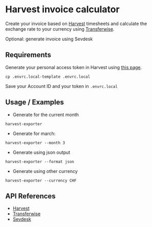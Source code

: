 # Harvest invoice calculator

Create your invoice based on [Harvest](https://numtide.harvestapp.com) timesheets
and calculate the exchange rate to your currency using [Transferwise](https://transferwise.com).

Optional: generate invoice using Sevdesk

## Requirements

Generate your personal access token in Harvest using [this page](https://id.getharvest.com/oauth2/access_tokens/new).

```shell
cp .envrc.local-template .envrc.local
```

Save your Account ID and your token in `.envrc.local`

## Usage / Examples

* Generate for the current month

```shell
harvest-exporter
```

* Generate for march:

```shell
harvest-exporter --month 3
```

* Generate using json output

```shell
harvest-exporter --format json
```

* Generate using other currency

```shell
harvest-exporter --currency CHF
```

## API References

* [Harvest](https://help.getharvest.com/api-v2)
* [Transferwise](https://api-docs.transferwise.com/#quotes-get-temporary-quote)
* [Sevdesk](https://my.sevdesk.de/api/InvoiceAPI/doc.html#tag/Invoice)
